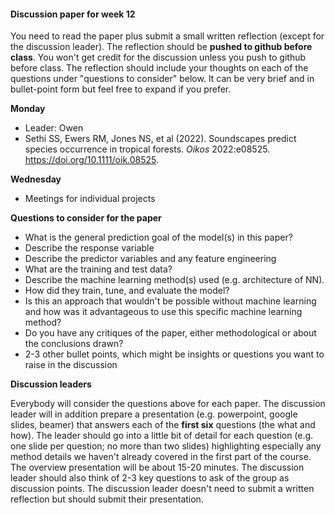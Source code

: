 

#### Discussion paper for week 12

You need to read the paper plus submit a small written reflection (except for the discussion leader). The reflection should be **pushed to github before class**.  You won't get credit for the discussion unless you push to github before class. The reflection should include your thoughts on each of the questions under "questions to consider" below. It can be very brief and in bullet-point form but feel free to expand if you prefer.



**Monday**

* Leader: Owen
* Sethi SS, Ewers RM, Jones NS, et al (2022). Soundscapes predict species occurrence in tropical forests. *Oikos* 2022:e08525. https://doi.org/10.1111/oik.08525.



**Wednesday**

* Meetings for individual projects

  



**Questions to consider for the paper**

  * What is the general prediction goal of the model(s) in this paper?
  * Describe the response variable
  * Describe the predictor variables and any feature engineering
  * What are the training and test data?
  * Describe the machine learning method(s) used (e.g. architecture of NN).
  * How did they train, tune, and evaluate the model?
  * Is this an approach that wouldn't be possible without machine learning and how was it advantageous to use this specific machine learning method?
  * Do you have any critiques of the paper, either methodological or about the conclusions drawn?
  * 2-3 other bullet points, which might be insights or questions you want to raise in the discussion



**Discussion leaders**

Everybody will consider the questions above for each paper. The discussion leader will in addition prepare a presentation (e.g. powerpoint, google slides, beamer) that answers each of the **first six** questions (the what and how). The leader should go into a little bit of detail for each question (e.g. one slide per question; no more than two slides) highlighting especially any method details we haven't already covered in the first part of the course.  The overview presentation will be about 15-20 minutes. The discussion leader should also think of 2-3 key questions to ask of the group as discussion points. The discussion leader doesn't need to submit a written reflection but should submit their presentation.

